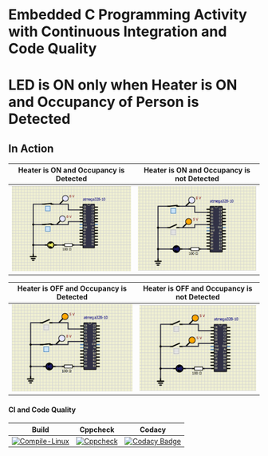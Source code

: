# Embedded C Programming Activity with Continuous Integration and Code Quality

# LED is ON only when Heater is ON and Occupancy of Person is Detected

## In Action

|Heater is ON and Occupancy is Detected|Heater is ON and Occupancy is not Detected|
|:--:|:--:|
|![ON](https://github.com/Prapti312/Emb_C_Project/blob/main/simulation/HeaterON-Occupacy%20(2).png)|![OFF](https://github.com/Prapti312/Emb_C_Project/blob/main/simulation/HeaterON-NoOccupancy%20(2).png)|

|Heater is OFF and Occupancy is Detected|Heater is OFF and Occupancy is not Detected|
|:--:|:--:|
|![OFF](https://github.com/Prapti312/Emb_C_Project/blob/main/simulation/HeaterOFF-Occupancy%20(2).png)|![OFF](https://github.com/Prapti312/Emb_C_Project/blob/main/simulation/OFF.png)|

#### CI and Code Quality

|Build|Cppcheck|Codacy|
|:--:|:--:|:--:|
|[![Compile-Linux](https://github.com/Prapti312/Emb_C_Project/actions/workflows/Compile.yml/badge.svg)](https://github.com/Prapti312/Emb_C_Project/actions/workflows/Compile.yml)|[![Cppcheck](https://github.com/Prapti312/Emb_C_Project/actions/workflows/Code-Qualiity.yml/badge.svg)](https://github.com/Prapti312/Emb_C_Project/actions/workflows/Code-Qualiity.yml)|[![Codacy Badge](https://app.codacy.com/project/badge/Grade/643b7ca2b2dc4daba1e700c216bb87d9)](https://www.codacy.com/gh/Bharathgopal/Emb-C/dashboard?utm_source=github.com&amp;utm_medium=referral&amp;utm_content=Bharathgopal/Emb-C&amp;utm_campaign=Badge_Grade)|
